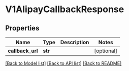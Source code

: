 # V1AlipayCallbackResponse

## Properties
Name | Type | Description | Notes
------------ | ------------- | ------------- | -------------
**callback_url** | **str** |  | [optional] 

[[Back to Model list]](../README.md#documentation-for-models) [[Back to API list]](../README.md#documentation-for-api-endpoints) [[Back to README]](../README.md)


